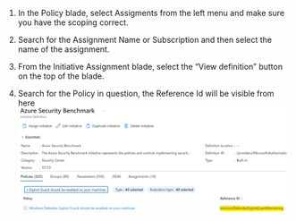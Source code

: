 1. In the Policy blade, select Assigments from the left menu and make sure you have the scoping correct.  

2. Search for the Assignment Name or Subscription and then select the name of the assignment.  

3. From the Initiative Assignment blade, select the “View definition” button on the top of the blade.  

4. Search for the Policy in question, the Reference Id will be visible from here  
   ![CloudattachmentsPasted_image_20230428103416](attachments/CloudattachmentsPasted_image_20230428103416.png)